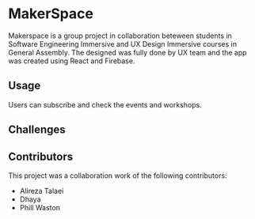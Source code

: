 # MakerSpace
Makerspace is a group project in collaboration beteween students in Software Engineering Immersive and UX Design Immersive courses in General Assembly. The designed was fully done by UX team and the app was created using React and Firebase. 

## Usage
Users can subscribe and check the events and workshops.


## Challenges




## Contributors
This project was a collaboration work of the following contributors:

- Alireza Talaei
- Dhaya
- Phill Waston
